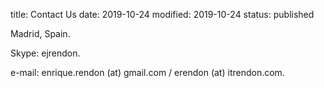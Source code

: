 title: Contact Us
date: 2019-10-24
modified: 2019-10-24
status: published

Madrid, Spain.

Skype: ejrendon.

e-mail: enrique.rendon (at) gmail.com / erendon (at) itrendon.com.
